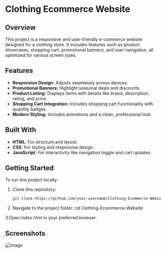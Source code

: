 # Clothing Ecommerce Website

## Overview
This project is a responsive and user-friendly e-commerce website designed for a clothing store. It includes features such as product showcases, shopping cart, promotional banners, and user navigation, all optimized for various screen sizes.

## Features
- **Responsive Design:** Adjusts seamlessly across devices.
- **Promotional Banners:** Highlight seasonal deals and discounts.
- **Product Listing:** Displays items with details like brand, description, rating, and price.
- **Shopping Cart Integration:** Includes shopping cart functionality with quantity badges.
- **Modern Styling:** Includes animations and a clean, professional look.

## Built With
- **HTML**: For structure and layout.
- **CSS**: For styling and responsive design.
- **JavaScript**: For interactivity like navigation toggle and cart updates.

## Getting Started
To run this project locally:
1. Clone this repository:
   ```bash
   git clone https://github.com/your-username/Clothing-Ecommerce-Website.git

2. Navigate to the project folder:
     cd Clothing-Ecommerce-Website

3.Open index.html in your preferred browser.

## Screenshots
![image](https://github.com/user-attachments/assets/ad0c5ec0-abbd-4c04-81b2-d42adf11b9e9)


